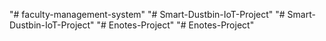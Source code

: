 "# faculty-management-system" 
"# Smart-Dustbin-IoT-Project" 
"# Smart-Dustbin-IoT-Project" 
"# Enotes-Project" 
"# Enotes-Project" 
